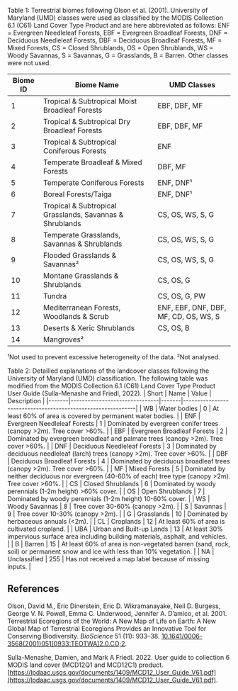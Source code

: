 Table 1: Terrestrial biomes following Olson et al. (2001). University of Maryland (UMD) classes were used as classified by the MODIS Collection 6.1 (C61) Land Cover Type Product and are here abbreviated as follows: ENF = Evergreen Needleleaf Forests, EBF = Evergreen Broadleaf Forests, DNF = Deciduous Needleleaf Forests, DBF = Deciduous Broadleaf Forests, MF = Mixed Forests, CS = Closed Shrublands, OS = Open Shrublands, WS = Woody Savannas, S = Savannas, G = Grasslands, B = Barren. Other classes were not used.

| Biome ID | Biome Name                                               | UMD Classes                           |
|----------|----------------------------------------------------------|---------------------------------------|
| 1        | Tropical & Subtropical Moist Broadleaf Forests           | EBF, DBF, MF                          |
| 2        | Tropical & Subtropical Dry Broadleaf Forests             | EBF, DBF, MF                          |
| 3        | Tropical & Subtropical Coniferous Forests                | ENF                                   |
| 4        | Temperate Broadleaf & Mixed Forests                      | DBF, MF                               |
| 5        | Temperate Coniferous Forests                             | ENF, DNF¹                             |
| 6        | Boreal Forests/Taiga                                     | ENF, DNF¹                             |
| 7        | Tropical & Subtropical Grasslands, Savannas & Shrublands | CS, OS, WS, S, G                      |
| 8        | Temperate Grasslands, Savannas & Shrublands              | CS, OS, WS, S, G                      |
| 9        | Flooded Grasslands & Savannas²                           | CS, OS, WS, S, G                      |
| 10       | Montane Grasslands & Shrublands                          | CS, OS, G                             |
| 11       | Tundra                                                   | CS, OS, G, PW                         |
| 12       | Mediterranean Forests, Woodlands & Scrub                 | ENF, EBF, DNF, DBF, MF, CD, OS, WS, S |
| 13       | Deserts & Xeric Shrublands                               | CS, OS, B                             |
| 14       | Mangroves²                                               |                                       |

¹Not used to prevent excessive heterogeneity of the data. ²Not analysed.


Table 2: Detailled explanations of the landcover classes following the University of Maryland (UMD) classification. The following table was modified from the MODIS Collection 6.1 (C61) Land Cover Type Product User Guide (Sulla-Menashe and Friedl, 2022).
| Short | Name                          | Value | Description |
|-------|-------------------------------|-------|-------------------------------------------------------------|
| WB    | Water bodies                  | 0     | At least 60% of area is covered by permanent water bodies. |
| ENF   | Evergreen Needleleaf Forests  | 1     | Dominated by evergreen conifer trees (canopy >2m). Tree cover >60%. |
| EBF   | Evergreen Broadleaf Forests   | 2     | Dominated by evergreen broadleaf and palmate trees (canopy >2m). Tree cover >60%. |
| DNF   | Deciduous Needleleaf Forests  | 3     | Dominated by deciduous needleleaf (larch) trees (canopy >2m). Tree cover >60%. |
| DBF   | Deciduous Broadleaf Forests   | 4     | Dominated by deciduous broadleaf trees (canopy >2m). Tree cover >60%. |
| MF    | Mixed Forests                 | 5     | Dominated by neither deciduous nor evergreen (40-60% of each) tree type (canopy >2m). Tree cover >60%. |
| CS    | Closed Shrublands             | 6     | Dominated by woody perennials (1-2m height) >60% cover. |
| OS    | Open Shrublands               | 7     | Dominated by woody perennials (1-2m height) 10-60% cover. |
| WS    | Woody Savannas                | 8     | Tree cover 30-60% (canopy >2m). |
| S     | Savannas                      | 9     | Tree cover 10-30% (canopy >2m). |
| G     | Grasslands                    | 10    | Dominated by herbaceous annuals (<2m). |
| CL    | Croplands                     | 12    | At least 60% of area is cultivated cropland. |
| UBA   | Urban and Built-up Lands      | 13    | At least 30% impervious surface area including building materials, asphalt, and vehicles. |
| B     | Barren                        | 15    | At least 60% of area is non-vegetated barren (sand, rock, soil) or permanent snow and ice with less than 10% vegetation. |
| NA    | Unclassified                  | 255   | Has not received a map label because of missing inputs. |

## References
Olson, David M., Eric Dinerstein, Eric D. Wikramanayake, Neil D. Burgess, George V. N. Powell, Emma C. Underwood, Jennifer A. D’amico, et al. 2001. Terrestrial Ecoregions of the World: A New Map of Life on Earth: A New Global Map of Terrestrial Ecoregions Provides an Innovative Tool for Conserving Biodiversity. *BioScience* 51 (11): 933–38. [10.1641/0006-3568(2001)051[0933:TEOTWA]2.0.CO;2](https://doi.org/10.1641/0006-3568(2001)051[0933:TEOTWA]2.0.CO;2).

Sulla-Menashe, Damien, and Mark A Friedl. 2022. User guide to collection 6 MODIS land cover (MCD12Q1 and MCD12C1) product. [https://lpdaac.usgs.gov/documents/1409/MCD12_User_Guide_V61.pdf](https://lpdaac.usgs.gov/documents/1409/MCD12_User_Guide_V61.pdf).
